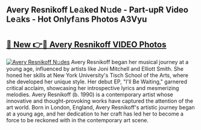 ## Avery Resnikoff Le𝚊ked N𝚞de - Part-upR Video Le𝚊ks - Hot Onlyf𝚊ns Photos A3Vyu

# <h2><a href="http://ab71251.deff.icu/?id=Avery+Resnikoff">🔗 New 👉🔴 Avery Resnikoff VIDEO Photos</a></h2>

[![Avery Resnikoff N𝚞des](https://i.imgur.com/rIISA9y.gif)](http://ab71251.deff.icu/?id=Avery+Resnikoff)
Avery Resnikoff began her musical journey at a young age, influenced by artists like Joni Mitchell and Elliott Smith. She honed her skills at New York University's Tisch School of the Arts, where she developed her unique style. Her debut EP, "I'll Be Waiting," garnered critical acclaim, showcasing her introspective lyrics and mesmerizing melodies. Avery Resnikoff (b. 1990) is a contemporary artist whose innovative and thought-provoking works have captured the attention of the art world. Born in London, England, Avery Resnikoff's artistic journey began at a young age, and her dedication to her craft has led her to become a force to be reckoned with in the contemporary art scene.
